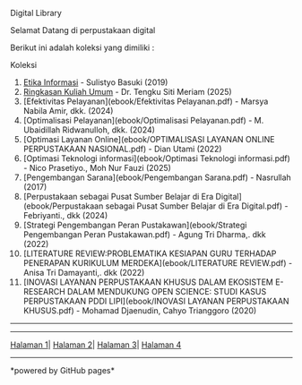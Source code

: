 Digital Library

Selamat Datang di perpustakaan digital

Berikut ini adalah koleksi yang dimiliki :

Koleksi
1. [Etika Informasi](ebook/garuda2590562.pdf) - Sulistyo Basuki (2019)
2. [Ringkasan Kuliah Umum](ebook/Rinnkasan.pdf) - Dr. Tengku Siti Meriam (2025)
3. [Efektivitas Pelayanan](ebook/Efektivitas Pelayanan.pdf) - Marsya Nabila Amir, dkk. (2024)
4. [Optimalisasi Pelayanan](ebook/Optimalisasi Pelayanan.pdf) - M. Ubaidillah Ridwanulloh, dkk. (2024)
5. [Optimasi Layanan Online](ebook/OPTIMALISASI LAYANAN ONLINE PERPUSTAKAAN NASIONAL.pdf) - Dian Utami (2022)
6. [Optimasi Teknologi informasi](ebook/Optimasi Teknologi informasi.pdf) - Nico Prasetiyo., Moh Nur Fauzi (2025)
7. [Pengembangan Sarana](ebook/Pengembangan Sarana.pdf) - Nasrullah (2017)
8. [Perpustakaan sebagai Pusat Sumber Belajar di Era Digital](ebook/Perpustakaan sebagai Pusat Sumber Belajar di Era Digital.pdf) - Febriyanti., dkk (2024)
9. [Strategi Pengembangan Peran Pustakawan](ebook/Strategi Pengembangan Peran Pustakawan.pdf) - Agung Tri Dharma,. dkk (2022)
10. [LITERATURE REVIEW:PROBLEMATIKA KESIAPAN GURU TERHADAP PENERAPAN KURIKULUM MERDEKA](ebook/LITERATURE REVIEW.pdf) - Anisa Tri Damayanti,. dkk (2022)
11. [INOVASI LAYANAN PERPUSTAKAAN KHUSUS DALAM EKOSISTEM E-RESEARCH DALAM MENDUKUNG OPEN SCIENCE: STUDI KASUS PERPUSTAKAAN PDDI LIPI](ebook/INOVASI LAYANAN PERPUSTAKAAN KHUSUS.pdf) - Mohamad Djaenudin, Cahyo Trianggoro (2020)

---
<hr>
<a href="halaman1.html">Halaman 1</a>|
<a href="halaman2.html">Halaman 2</a>|
<a href="halaman3.html">Halaman 3</a>|
<a href="halaman4.html">Halaman 4</a>
<hr>
*powered by GitHub pages*
